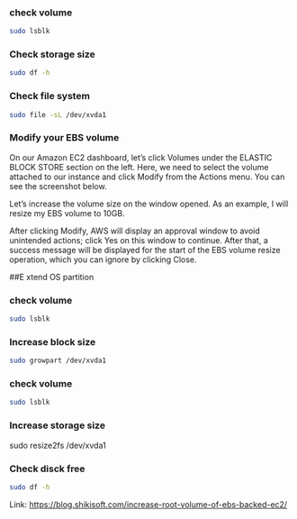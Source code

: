 ### check volume 
```bash
sudo lsblk
```
### Check storage size
```bash
sudo df -h
```
### Check file system
```bash
sudo file -sL /dev/xvda1
```

### Modify your EBS volume
On our Amazon EC2 dashboard, let’s click Volumes under the ELASTIC BLOCK STORE section on the left. Here, we need to select the volume attached to our instance and click Modify from the Actions menu. You can see the screenshot below.

Let’s increase the volume size on the window opened. As an example, I will resize my EBS volume to 10GB.

After clicking Modify, AWS will display an approval window to avoid unintended actions; click Yes on this window to continue. After that, a success message will be displayed for the start of the EBS volume resize operation, which you can ignore by clicking Close.

##E xtend OS partition
### check volume
```bash
sudo lsblk
```
### Increase block size
```bash
sudo growpart /dev/xvda1
```
### check volume
```bash
sudo lsblk
```
### Increase storage size 
sudo resize2fs /dev/xvda1

### Check disck free
```bash
sudo df -h
```

Link:
https://blog.shikisoft.com/increase-root-volume-of-ebs-backed-ec2/
